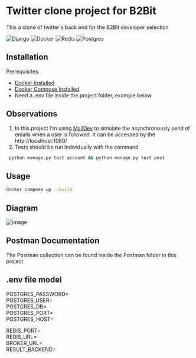 # Twitter clone project for B2Bit

This a clone of twitter's back end for the B2Bit developer selection

![Django](https://img.shields.io/badge/django-%23092E20.svg?style=for-the-badge&logo=django&logoColor=white) ![Docker](https://img.shields.io/badge/docker-%230db7ed.svg?style=for-the-badge&logo=docker&logoColor=white) ![Redis](https://img.shields.io/badge/redis-%23DD0031.svg?style=for-the-badge&logo=redis&logoColor=white) ![Postgres](https://img.shields.io/badge/postgres-%23316192.svg?style=for-the-badge&logo=postgresql&logoColor=white)

## Installation
Prerequisites:
* [Docker Installed](https://docs.docker.com/get-started/get-docker/)
* [Docker Compose Installed](https://docs.docker.com/compose/install/)
* Need a .env file inside the project folder, example below

## Observations
1. In this project I'm using [MailDev](https://github.com/maildev/maildev) to simulate the asynchronously send of emails when a user is followed. It can be accessed by the http://localhost:1080/
2. Tests should be run individually with the command
```bash
 python manage.py test account && python manage.py test post
```
## Usage

```bash
docker compose up --build
```
## Diagram
![image](https://i.imgur.com/cflqmd0.png)

## Postman Documentation
The Postman collection can be found inside the Postman folder in this project

## .env file model
POSTGRES_PASSWORD=\
POSTGRES_USER=\
POSTGRES_DB=\
POSTGRES_PORT=\
POSTGRES_HOST=

REDIS_PORT=\
REDIS_URL=\
BROKER_URL=\
RESULT_BACKEND=

